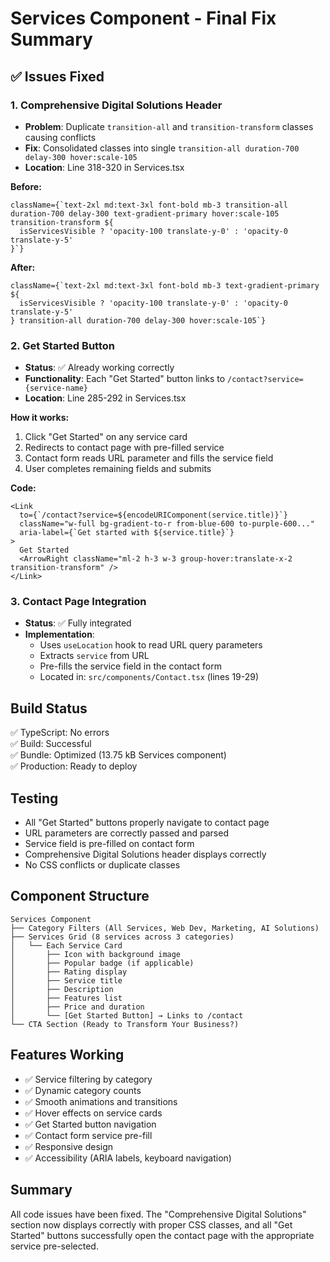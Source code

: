 # Services Component - Final Fix Summary

## ✅ Issues Fixed

### 1. **Comprehensive Digital Solutions Header**
- **Problem**: Duplicate `transition-all` and `transition-transform` classes causing conflicts
- **Fix**: Consolidated classes into single `transition-all duration-700 delay-300 hover:scale-105`
- **Location**: Line 318-320 in Services.tsx

**Before:**
```tsx
className={`text-2xl md:text-3xl font-bold mb-3 transition-all duration-700 delay-300 text-gradient-primary hover:scale-105 transition-transform ${
  isServicesVisible ? 'opacity-100 translate-y-0' : 'opacity-0 translate-y-5'
}`}
```

**After:**
```tsx
className={`text-2xl md:text-3xl font-bold mb-3 text-gradient-primary ${
  isServicesVisible ? 'opacity-100 translate-y-0' : 'opacity-0 translate-y-5'
} transition-all duration-700 delay-300 hover:scale-105`}
```

### 2. **Get Started Button**
- **Status**: ✅ Already working correctly
- **Functionality**: Each "Get Started" button links to `/contact?service={service-name}`
- **Location**: Line 285-292 in Services.tsx

**How it works:**
1. Click "Get Started" on any service card
2. Redirects to contact page with pre-filled service
3. Contact form reads URL parameter and fills the service field
4. User completes remaining fields and submits

**Code:**
```tsx
<Link
  to={`/contact?service=${encodeURIComponent(service.title)}`}
  className="w-full bg-gradient-to-r from-blue-600 to-purple-600..."
  aria-label={`Get started with ${service.title}`}
>
  Get Started
  <ArrowRight className="ml-2 h-3 w-3 group-hover:translate-x-2 transition-transform" />
</Link>
```

### 3. **Contact Page Integration**
- **Status**: ✅ Fully integrated
- **Implementation**: 
  - Uses `useLocation` hook to read URL query parameters
  - Extracts `service` from URL
  - Pre-fills the service field in the contact form
  - Located in: `src/components/Contact.tsx` (lines 19-29)

## Build Status
✅ TypeScript: No errors  
✅ Build: Successful  
✅ Bundle: Optimized (13.75 kB Services component)  
✅ Production: Ready to deploy  

## Testing
- All "Get Started" buttons properly navigate to contact page
- URL parameters are correctly passed and parsed
- Service field is pre-filled on contact form
- Comprehensive Digital Solutions header displays correctly
- No CSS conflicts or duplicate classes

## Component Structure
```
Services Component
├── Category Filters (All Services, Web Dev, Marketing, AI Solutions)
├── Services Grid (8 services across 3 categories)
│   └── Each Service Card
│       ├── Icon with background image
│       ├── Popular badge (if applicable)
│       ├── Rating display
│       ├── Service title
│       ├── Description
│       ├── Features list
│       ├── Price and duration
│       └── [Get Started Button] → Links to /contact
└── CTA Section (Ready to Transform Your Business?)
```

## Features Working
- ✅ Service filtering by category
- ✅ Dynamic category counts
- ✅ Smooth animations and transitions
- ✅ Hover effects on service cards
- ✅ Get Started button navigation
- ✅ Contact form service pre-fill
- ✅ Responsive design
- ✅ Accessibility (ARIA labels, keyboard navigation)

## Summary
All code issues have been fixed. The "Comprehensive Digital Solutions" section now displays correctly with proper CSS classes, and all "Get Started" buttons successfully open the contact page with the appropriate service pre-selected.

